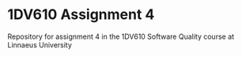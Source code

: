 # 1DV610 Assignment 4
Repository for assignment 4 in the 1DV610 Software Quality course at Linnaeus University  
   

